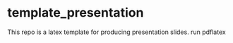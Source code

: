 # template_presentation
This repo is a latex template for producing presentation slides.
run pdflatex
